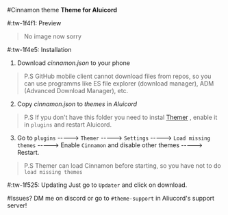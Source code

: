 #Cinnamon theme
**Theme for Aluicord**

#:tw-1f4f1: Preview
> No image now sorry

#:tw-1f4e5: Installation
1. Download *cinnamon.json* to your phone
> P.S GitHub mobile client cannot download files from repos, so you can use programms like ES file explorer (download manager), ADM (Advanced Download Manager), etc.

2. Copy *cinnamon.json*  to *themes*  in *Aluicord*  
> P.S If ypu don't have this folder you need to instal [Themer](https://github.com/Aluicord/DiscordThemer/releases "Themer") , enable it in `plugins` and restart Aluicord.

3. Go to `plugins` -----> `Themer` -----> `Settings` -----> `Load missing themes` -----> Enable `Cinnamon` and disable other themes -----> Restart.
> P.S Themer can load Cinnamon before starting, so you have not to do `load missing themes`

#:tw-1f525: Updating
Just  go to `Updater` and click on download.

#Issues?
 DM me on discord or go to `#theme-support` in Aliucord's support server!
